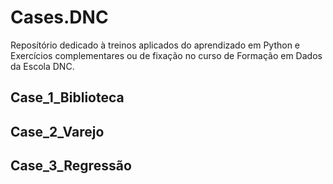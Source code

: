 # Cases.DNC

Reposítório dedicado à treinos aplicados do aprendizado em Python e Exercícios complementares ou de fixação no curso de Formação em Dados da Escola DNC.

## Case_1_Biblioteca

## Case_2_Varejo

## Case_3_Regressão
